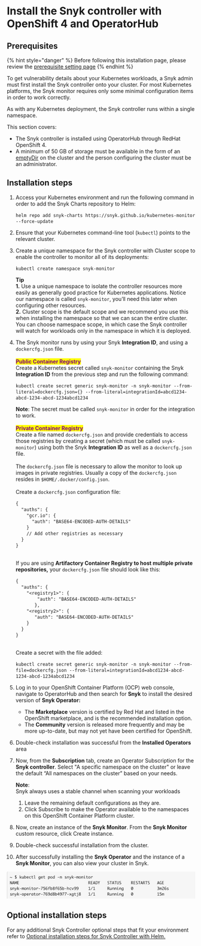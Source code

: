 # Install the Snyk controller with OpenShift 4 and OperatorHub

## Prerequisites

{% hint style="danger" %}
Before following this installation page, please review the [prerequisite setting page](prerequisite-setting.md)
{% endhint %}

To get vulnerability details about your Kubernetes workloads, a Snyk admin must first install the Snyk controller onto your cluster. For most Kubernetes platforms, the Snyk monitor requires only some minimal configuration items in order to work correctly.

As with any Kubernetes deployment, the Snyk controller runs within a single namespace.

This section covers:

* The Snyk controller is installed using OperatorHub through RedHat OpenShift 4.
* A minimum of 50 GB of storage must be available in the form of an [emptyDir](https://kubernetes.io/docs/concepts/storage/volumes/#emptydir) on the cluster and the person configuring the cluster must be an administrator.

## Installation steps

1.  Access your Kubernetes environment and run the following command in order to add the Snyk Charts repository to Helm:

    ```
    helm repo add snyk-charts https://snyk.github.io/kubernetes-monitor --force-update
    ```
2. Ensure that your Kubernetes command-line tool (`kubectl`) points to the relevant cluster.
3.  Create a unique namespace for the Snyk controller with Cluster scope to enable the controller to monitor all of its deployments:

    ```
    kubectl create namespace snyk-monitor
    ```

    **Tip**\
    **1.** Use a unique namespace to isolate the controller resources more easily as generally good practice for Kubernetes applications. Notice our namespace is called `snyk-monitor`, you’ll need this later when configuring other resources.\
    **2.** Cluster scope is the default scope and we recommend you use this when installing the namespace so that we can scan the entire cluster. You can choose namespace scope, in which case the Snyk controller will watch for workloads only in the namespace in which it is deployed.
4.  The Snyk monitor runs by using your Snyk **Integration ID**, and using a `dockercfg.json` file.\
    \
    <mark style="color:purple;">**Public Container Registry**</mark>\
    Create a Kubernetes secret called `snyk-monitor` containing the Snyk **Integration ID** from the previous step and run the following command:

    ```
    kubectl create secret generic snyk-monitor -n snyk-monitor --from-literal=dockercfg.json={} --from-literal=integrationId=abcd1234-abcd-1234-abcd-1234abcd1234
    ```

    **Note**: The secret must be called `snyk-monitor` in order for the integration to work.\
    \
    <mark style="color:purple;">**Private Container Registry**</mark>\
    Create a file named `dockercfg.json` and provide credentials to access those registries by creating a secret (which must be called `snyk-monitor`) using both the Snyk **Integration ID** as well as a `dockercfg.json` file.\
    \
    The `dockercfg.json` file is necessary to allow the monitor to look up images in private registries. Usually a copy of the `dockercfg.json` resides in `$HOME/.docker/config.json`.\
    \
    Create a `dockercfg.json` configuration file:

    ```
    {
      "auths": {
        "gcr.io": {
          "auth": "BASE64-ENCODED-AUTH-DETAILS"
        }
        // Add other registries as necessary
      }
    }
    ```

    \
    If you are using **Artifactory Container Registry to host multiple private repositories,** your `dockercfg.json` file should look like this:

    ```
    {
      "auths": {
        "<registry1>": {
            "auth": "BASE64-ENCODED-AUTH-DETAILS"
           },
        "<registry2>": {
           "auth": "BASE64-ENCODED-AUTH-DETAILS"
        }
      }
    }
    ```

    \
    Create a secret with the file added:

    ```
    kubectl create secret generic snyk-monitor -n snyk-monitor --from-file=dockercfg.json --from-literal=integrationId=abcd1234-abcd-1234-abcd-1234abcd1234
    ```
5. Log in to your OpenShift Container Platform (OCP) web console, navigate to OperatorHub and then search for **Snyk** to install the desired version of **Snyk Operator:**
   * The **Marketplace** version is certified by Red Hat and listed in the OpenShift marketplace, and is the recommended installation option.
   * The **Community** version is released more frequently and may be more up-to-date, but may not yet have been certified for OpenShift.
6. Double-check installation was successful from the **Installed Operators** area
7.  Now, from the **Subscription** tab, create an Operator Subscription for the **Snyk controller**. Select "A specific namespace on the cluster" or leave the default “All namespaces on the cluster” based on your needs.

    **Note**:\
    Snyk always uses a stable channel when scanning your workloads

    1. Leave the remaining default configurations as they are.
    2. Click Subscribe to make the Operator available to the namespaces on this OpenShift Container Platform cluster.
8. Now, create an instance of the **Snyk Monitor**. From the **Snyk Monitor** custom resource, click Create instance.
9. Double-check successful installation from the cluster.
10. After successfully installing the **Snyk Operator** and the instance of a **Snyk Monitor**, you can also view your cluster in Snyk.

![Example of successful installation from the cluster.](<../../../.gitbook/assets/image (40) (1).png>)

## Optional installation steps

For any additional Snyk Controller optional steps that fit your environment refer to [Optional installation steps for Snyk Controller with Helm](optional-installation-steps-for-snyk-controller-with-helm.md)[.](optional-installation-steps-for-snyk-controller-with-helm.md)
